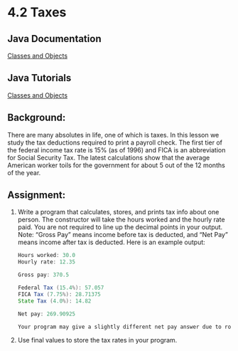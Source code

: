 # 4.2 Taxes

## Java Documentation
[Classes and Objects](https://docs.oracle.com/javase/8/docs/api/java/lang/Class.html)

## Java Tutorials
[Classes and Objects](https://runestone.academy/ns/books/published/apcsareview/JavaBasics/toctree.html)

## Background:

There are many absolutes in life, one of which is taxes. In this lesson we study the tax deductions required to print a payroll check. The first tier of the federal income tax rate is 15% (as of 1996) and FICA is an abbreviation for Social Security Tax. The latest calculations show that the average American worker toils for the government for about 5 out of the 12 months of the year.

## Assignment:

1. Write a program that calculates, stores, and prints tax info about one person. The constructor will take the hours worked and the hourly rate paid. You are not required to line up the decimal points in your output. Note: “Gross Pay” means income before tax is deducted, and “Net Pay” means income after tax is deducted. Here is an example output:
    ```java
    Hours worked: 30.0
    Hourly rate: 12.35

    Gross pay: 370.5

    Federal Tax (15.4%): 57.057
    FICA Tax (7.75%): 28.71375
    State Tax (4.0%): 14.82

    Net pay: 269.90925

    Your program may give a slightly different net pay answer due to rounding off issues. Do not worry about this difference.
    ```

2. Use final values to store the tax rates in your program.
